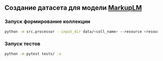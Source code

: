 ## Создание датасета для модели [MarkupLM](https://huggingface.co/docs/transformers/model_doc/markuplm)

### Запуск формирование коллекции
``` bash
python -m src.processor --input_dir data/<coll_name> --resource <resource_name> --doc_type <article/books/conf/etc> --config <config_path> --num_proc <num of proc>
```

### Запуск тестов
```bash
python -m pytest tests/ -v
```